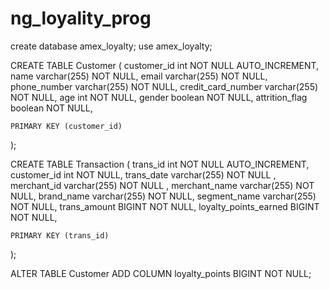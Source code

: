 # ng_loyality_prog


create database amex_loyalty;
use amex_loyalty;

CREATE TABLE Customer (
    customer_id int NOT NULL AUTO_INCREMENT,
    name  varchar(255) NOT NULL,
    email  varchar(255) NOT NULL,
    phone_number  varchar(255) NOT NULL,
    credit_card_number  varchar(255) NOT NULL,
    age int NOT NULL,
    gender boolean NOT NULL,
    attrition_flag boolean NOT NULL,
    
    PRIMARY KEY (customer_id)
    
);

CREATE TABLE Transaction (
    trans_id int NOT NULL AUTO_INCREMENT,
    customer_id int NOT NULL,
    trans_date varchar(255) NOT NULL ,
    merchant_id varchar(255) NOT NULL ,
    merchant_name  varchar(255) NOT NULL,
    brand_name  varchar(255) NOT NULL,
    segment_name  varchar(255) NOT NULL,
    trans_amount BIGINT NOT NULL,
    loyalty_points_earned BIGINT NOT NULL,
    
    PRIMARY KEY (trans_id)
    
);

ALTER TABLE Customer
ADD COLUMN loyalty_points BIGINT NOT NULL;
